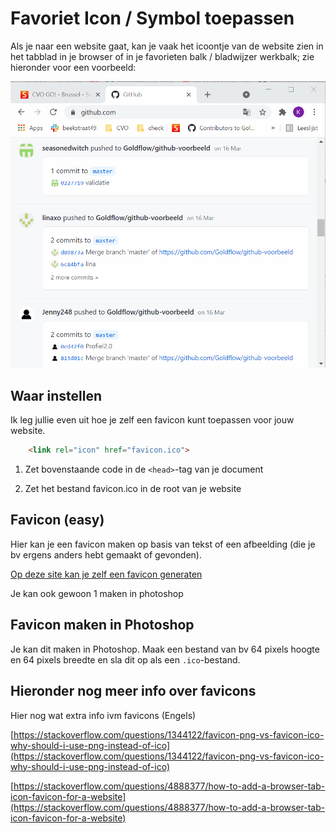 # Favoriet Icon / Symbol toepassen

Als je naar een website gaat, kan je vaak het icoontje van de website zien in het tabblad in je browser of in je favorieten balk / bladwijzer werkbalk; zie hieronder voor een voorbeeld:

![ ](favicon-what-is.gif)

## Waar instellen

Ik leg jullie even uit hoe je zelf een favicon kunt toepassen voor jouw website.

```HTML
    <link rel="icon" href="favicon.ico">
```

1. Zet bovenstaande code in de `<head>`-tag van je document

2. Zet het bestand favicon.ico in de root van je website

## Favicon (easy)

Hier kan je een favicon maken op basis van tekst of een afbeelding (die je bv ergens anders hebt gemaakt of gevonden).

[Op deze site kan je zelf een favicon generaten](https://favicon.io/favicon-generator/)

Je kan ook gewoon 1 maken in photoshop

## Favicon maken in Photoshop

Je kan dit maken in Photoshop. Maak een bestand van bv 64 pixels hoogte en 64 pixels breedte en sla dit op als een `.ico`-bestand.

## Hieronder nog meer info over favicons

Hier nog wat extra info ivm favicons (Engels)

[https://stackoverflow.com/questions/1344122/favicon-png-vs-favicon-ico-why-should-i-use-png-instead-of-ico](https://stackoverflow.com/questions/1344122/favicon-png-vs-favicon-ico-why-should-i-use-png-instead-of-ico)

[https://stackoverflow.com/questions/4888377/how-to-add-a-browser-tab-icon-favicon-for-a-website](https://stackoverflow.com/questions/4888377/how-to-add-a-browser-tab-icon-favicon-for-a-website)
